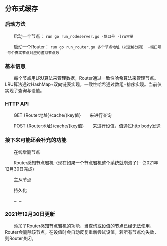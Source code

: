 ## 分布式缓存
### 启动方法
&emsp;&emsp;启动一个节点： 
```run go run_nodeserver.go -端口号 -lru容量```

&emsp;&emsp;启动一个Router：
```run go run_router.go 多个节点地址（以空格分隔） -端口号 -每个真实节点对应的虚拟节点数```

### 基本信息
&emsp;&emsp;每个节点用LRU算法来管理数据，Router通过一致性哈希算法来管理节点。LRU算法通过HashMap+双向链表实现，一致性哈希通过数组+排序实现。当前仅实现了查询与设值。

### HTTP API
&emsp;&emsp;GET {Router地址}/cache/{key值}&emsp;&emsp;来进行查询

&emsp;&emsp;POST {Router地址}/cache/{key值}&emsp;&emsp;来进行设值，值通过http body发送

### 接下来可能还会补充的功能
&emsp;&emsp;在线增删节点

&emsp;&emsp;~~Router感知节点宕机（现在如果一个节点宕机整个系统就崩溃了）~~ (2021年12月30日完成)

&emsp;&emsp;主从节点

&emsp;&emsp;持久化

&emsp;&emsp;... ...

### 2021年12月30日更新
&emsp;&emsp;添加了Router感知节点宕机的功能，当查询或设值的节点已经无法使用，Router会删除该节点。在设值时会自动反复重新尝试设值，若所有节点均失效，则Router关闭。
